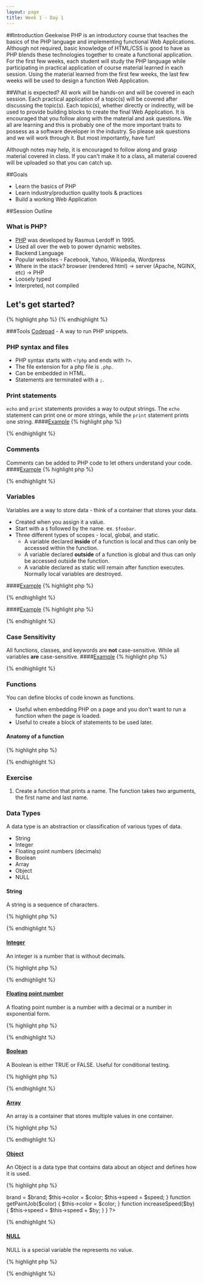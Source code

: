 ```yaml
---
layout: page
title: Week 1 - Day 1
---
```

##Introduction
Geekwise PHP is an introductory course that teaches the basics of the PHP language and implementing functional Web Applications. Although not required, basic knowledge of HTML/CSS is good to have as PHP blends these technologies together to create a functional application. For the first few weeks, each student will study the PHP language while participating in practical application of course material learned in each session. Using the material learned from the first few weeks, the last few weeks will be used to design a function Web Application. 

##What is expected?
All work will be hands-on and will be covered in each session. Each practical application of a topic(s) will be covered after discussing the topic(s). Each topic(s), whether directly or indirectly, will be used to provide building blocks to create the final Web Application. It is encouraged that you follow along with the material and ask questions. We all are learning and this is probably one of the more important traits to possess as a software developer in the industry. So please ask questions and we will work through it. But most importantly, have fun!

Although notes may help, it is encouraged to follow along and grasp material covered in class. If you can't make it to a class, all material covered will be uploaded so that you can catch up.

##Goals
* Learn the basics of PHP
* Learn industry/production quality tools & practices
* Build a working Web Application

##Session Outline

### What is PHP?
* [PHP](http://en.wikipedia.org/wiki/PHP) was developed by Rasmus Lerdoff in 1995.
* Used all over the web to power dynamic websites.
* Backend Language
* Popular websites - Facebook, Yahoo, Wikipedia, Wordpress
* Where in the stack? browser (rendered html) -> server (Apache, NGINX, etc) -> PHP
* Loosely typed
* Interpreted, not compiled

## Let's get started?
{% highlight php %}
{% endhighlight %}

###Tools
[Codepad](http://codepad.org) - A way to run PHP snippets.

### PHP syntax and files
* PHP syntax starts with `<?php` and ends with `?>`.
* The file extension for a php file is `.php`.
* Can be embedded in HTML.
* Statements are terminated with a `;`.

### Print statements
`echo` and `print` statements provides a way to output strings. The `echo` statement can print one or more strings, while the `print` statement prints one string.
####[Example](http://codepad.org/Xps2b08s)
{% highlight php %}
<?php
echo "hello", " world!";
?>
{% endhighlight %}

### Comments
Comments can be added to PHP code to let others understand your code.
####[Example](http://codepad.org/Tqn0Dmd7)
{% highlight php %}
<?php
// i'm a single comment!
#  me too!
/*
i'm a multi line comment!
*/
?>
{% endhighlight %}

### Variables
Variables are a way to store data - think of a container that stores your data.

* Created when you assign it a value.
* Start with a `$` followed by the name. ex. `$foobar`.
* Three different types of scopes - local, global, and static.
	- A variable declared **inside** of a function is local and thus can only be accessed within the function.
	- A variable declared **outside** of a function is global and thus can only be accessed outside the function.
	- A variable declared as static will remain after function executes. Normally local variables are destroyed.

####[Example](http://codepad.org/aBihQWZl)
{% highlight php %}
<?php
$foo = 'foo'; // global to printFoobar function

function printFoobar() {
  $bar = 'bar'; // local to printFoobar function

  // doesn't know about $foo
  echo "Inside printFoo. foo = $foo, bar = $bar\n"; 
}

printFoobar();

// doesn't "know" about $bar
echo "Outside of printFoo. foo = $foo, bar = $bar\n"; 
?>
{% endhighlight %}

####[Example](http://codepad.org/GkJCRPOV)
{% highlight php %}
<?php
function printFoo() {
	static $foo = 'foo';
	echo "$foo\n";
	$foo = "$foo$foo";
}

printFoo();
printFoo();
printFoo();

function printBar() {
	$bar = 'bar';
	echo "$bar\n";
	$bar = "$bar$bar";
}

printBar();
printBar();
printBar();
?>
{% endhighlight %}


### Case Sensitivity
All functions, classes, and keywords are **not** case-sensitive. While all variables **are** case-sensitive.
####[Example](http://codepad.org/hWqOdvQG)
{% highlight php %}
<?php
$helloworld = "Hello World!";
$helloWorld = "HELLO WORLD!";

Echo $helloworld;
ECHO $helloWorld;
?>
{% endhighlight %}

### Functions
You can define blocks of code known as functions.

* Useful when embedding PHP on a page and you don't want to run a function when the page is loaded.
* Useful to create a block of statements to be used later. 

#### Anatomy of a function 
{% highlight php %}
<?php
function foo($arg1, $arg2, $arg3=50) {
  /*
  	executes the statements inside of this block

  	The function is named `foo`. It has 3 arguments named - $arg1, $arg2, and $arg3.
  	$arg3 has a default value of 50. Which means that if $arg3 is not passed in the function $arg3 will equal 50.
  */
  return $arg1 // The value of $arg1 is returned
}

foo();
?>
{% endhighlight %}

### Exercise

1. Create a function that prints a name. The function takes two arguments, the first name and last name.


### Data Types
A data type is an abstraction or classification of various types of data.

* String
* Integer
* Floating point numbers (decimals)
* Boolean
* Array
* Object
* NULL

#### String
A string is a sequence of characters.

{% highlight php %}
<?php
echo 'a string';
echo "also a string";
$foo = 'interpolation';
echo "I'm string $foo" // $foo is placed in the string
?>
{% endhighlight %}

#### [Integer](https://php.net/manual/en/language.types.integer.php)
An integer is a number that is without decimals.

{% highlight php %}
<?php
$x = 5;
$y = 6;
?>
{% endhighlight %}

#### [Floating point number](https://php.net/manual/en/language.types.float.php)
A floating point number is a number with a decimal or a number in exponential form.

{% highlight php %}
<?php
$x = 3.14
$y = 1.024e3 // 1024
$z = 1e-2    // .01 
?>
{% endhighlight %}

#### [Boolean](https://php.net/manual/en/language.types.boolean.php)
A Boolean is either TRUE or FALSE. Useful for conditional testing.

{% highlight php %}
<?php
$x = true;
$y = false;
?>
{% endhighlight %}

#### [Array](https://php.net/manual/en/language.types.array.php)
An array is a container that stores multiple values in one container.

{% highlight php %}
<?php
$fruits = array("Apple", "Orange", "Cherry");
?>
{% endhighlight %}

#### [Object](https://php.net/manual/en/language.types.object.php)
An Object is a data type that contains data about an object and defines how it is used.

{% highlight php %}
<?php
class Bicycle {
	var $color;
	var $brand;
	var $speed;

	function Bicycle($color, $brand, $speed=0) {
		$this->brand = $brand;
		$this->color = $color;
		$this->speed = $speed;
	}

	function getPaintJob($color) {
		$this->color = $color;
	}

	function increaseSpeed($by) {
		$this->speed = $this->speed + $by;
	}
}
?>
{% endhighlight %}

#### [NULL](https://php.net/manual/en/language.types.null.php)
NULL is a special variable the represents no value.

{% highlight php %}
<?php
$nothing = null;
?>
{% endhighlight %}

